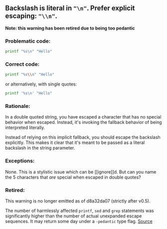 ## Backslash is literal in `"\n"`. Prefer explicit escaping: `"\\n"`.

**Note: this warning has been retired due to being too pedantic**

### Problematic code:

```sh
printf "%s\n" "Hello"
```

### Correct code:

```sh
printf "%s\\n" "Hello"
```

or alternatively, with single quotes:

```sh
printf '%s\n' "Hello"
```

### Rationale:

In a double quoted string, you have escaped a character that has no special behavior when escaped. Instead, it's invoking the fallback behavior of being interpreted literally.

Instead of relying on this implicit fallback, you should escape the backslash explicitly. This makes it clear that it's meant to be passed as a literal backslash in the string parameter.

### Exceptions:

None. This is a stylistic issue which can be [[ignore]]d. But can you name the 5 characters that *are* special when escaped in double quotes?

### Retired:

This warning is no longer emitted as of d8a32da07 (strictly after v0.5).

The number of harmlessly affected `printf`, `sed` and `grep` statements was significantly higher than the number of actual unexpanded escape sequences. It may return some day under a `-pedantic` type flag.
[Source](https://github.com/koalaman/shellcheck/wiki/SC1117)

